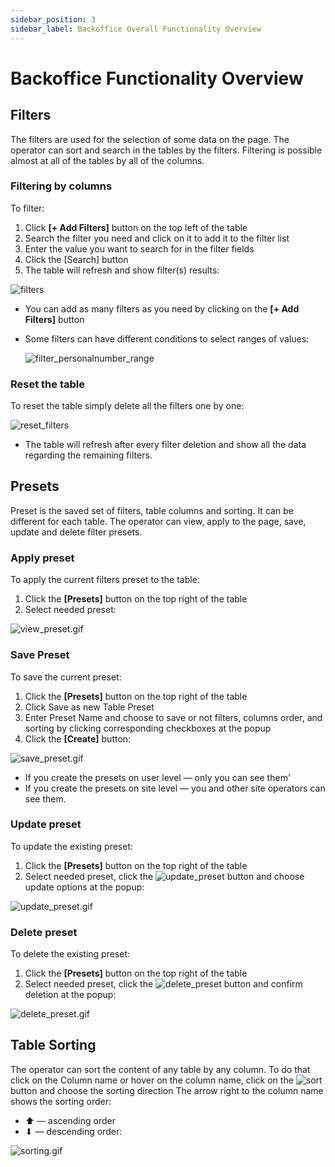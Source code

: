 ```yaml
---
sidebar_position: 3
sidebar_label: Backoffice Overall Functionality Overview
---
```


# Backoffice Functionality Overview

## Filters

The filters are used for the selection of some data on the page.
The operator can sort and search in the tables by the filters.
Filtering is possible almost at all of the tables by all of the columns.

### Filtering by columns

To filter:

1. Click **[+ Add Filters]** button on the top left of the table
2. Search the filter you need and click on it to add it to the filter list
3. Enter the value you want to search for in the filter fields
4. Click the [Search] button
5. The table will refresh and show filter(s) results:

![filters](https://i.imgur.com/AUKZHRO.gif)

 * You can add as many filters as you need by clicking on the **[+ Add Filters]** button
 * Some filters can have different conditions to select ranges of values:

    ![filter_personalnumber_range](https://i.imgur.com/IIJz871.gif)

### Reset the table

To reset the table simply delete all the filters one by one:

![reset_filters](https://i.imgur.com/g8MGNME.gif)

* The table will refresh after every filter deletion and show all the data regarding the remaining filters.

## Presets

Preset is the saved set of filters, table columns and sorting. It can be different for each table.
The operator can view, apply to the page, save, update and delete filter presets.

### Apply preset

To apply the current filters preset to the table:

1. Click the **[Presets]** button on the top right of the table
2. Select needed preset:

![view_preset.gif](https://i.imgur.com/TK2jkG0.gif)

### Save Preset

To save the current preset:

1. Click the **[Presets]** button on the top right of the table
2. Click Save as new Table Preset
3. Enter Preset Name and choose to save or not filters, columns order, and sorting by clicking corresponding checkboxes at the popup
4. Click the **[Create]** button:

![save_preset.gif](https://i.imgur.com/4zR7qhD.gif)

* If you create the presets on user level &mdash; only you can see them'
* If you create the presets on site level &mdash; you and other site operators can see them.

### Update preset

To update the existing preset:

1. Click the **[Presets]** button on the top right of the table
2. Select needed preset, click the ![update_preset](https://i.imgur.com/Wn24sK8.png) button and choose update options at the popup:

![update_preset.gif](https://i.imgur.com/FD0VJG4.gif)
### Delete preset

To delete the existing preset:

1. Click the **[Presets]** button on the top right of the table
2. Select needed preset, click the ![delete_preset](https://i.imgur.com/HvRuX2f.png) button and confirm deletion at the popup:

![delete_preset.gif](https://i.imgur.com/OGkm1ch.gif)

## Table Sorting

The operator can sort the content of any table by any column.
To do that click on the Column name or hover on the column name, click on the ![sort](https://i.imgur.com/HrALxrY.png) button and choose the sorting direction
The arrow right to the column name shows the sorting order:

* ⬆ — ascending order
* ⬇ — descending order:

![sorting.gif](https://i.imgur.com/ZcCdrd6.gif)
